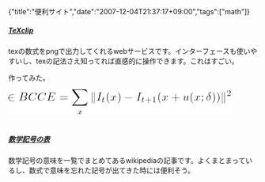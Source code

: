{"title":"便利サイト","date":"2007-12-04T21:37:17+09:00","tags":["math"]}

<!-- DATE: 2007-12-04T12:37:17+00:00 -->
<!-- OLDURL: http://d.hatena.ne.jp/cou929_la/20071204/ -->


<div class="section">
<h5><a href="http://maru.bonyari.jp/texclip/" target="_blank">TeXclip</a></h5>
<p>texの数式をpngで出力してくれるwebサービスです。インターフェースも使いやすいし、texの記法さえ知ってれば直感的に操作できます。これはすごい。</p>
<p>作ってみた。</p>
<img src="images/20071204123700.png"/>
<br>

<br>

<h5><a href="http://ja.wikipedia.org/wiki/%E6%95%B0%E5%AD%A6%E8%A8%98%E5%8F%B7%E3%81%AE%E8%A1%A8" target="_blank">数学記号の表</a></h5>
<p>数学記号の意味を一覧でまとめてあるwikipediaの記事です。よくまとまっているし、数式で意味を忘れた記号が出てきた時には便利そう。</p>
</div>






